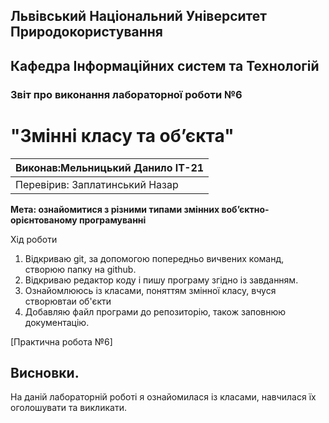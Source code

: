 ## Львівський Національний Університет Природокористування
## Кафедра Інформаційних систем та Технологій



### Звіт про виконання лабораторної роботи №6
# "Змінні класу та об’єкта"



| Виконав:Мельницький Данило ІТ-21|
|----------------------------------------------|
| Перевірив: Заплатинський Назар               |




**Мета:  ознайомитися з різними типами змінних воб’єктно-орієнтованому програмуванні**


Хід роботи
1. Відкриваю git, за допомогою попередньо вичвених команд, створюю папку на github.
2. Відкриваю редактор коду і пишу програму згідно із завданням.
3. Ознайомлююсь із класами, поняттям змінної класу, вчуся створювтаи об'єкти
5. Добавляю файл програми до репозиторію, також заповнюю документацію.

[Практична робота №6]

## Висновки. 

На даній лабораторній роботі я ознайомилася із класами, навчилася їх оголошувати та викликати.
